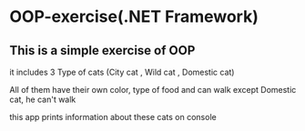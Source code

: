 # OOP-exercise(.NET Framework)

This is a simple exercise of OOP 
-----------------------------------------------------------------------------------------
it includes 3 Type of cats (City cat , Wild cat , Domestic cat)

All of them have their own color, type of food and can walk except Domestic cat, he can't walk 

this app prints information about these cats on console


